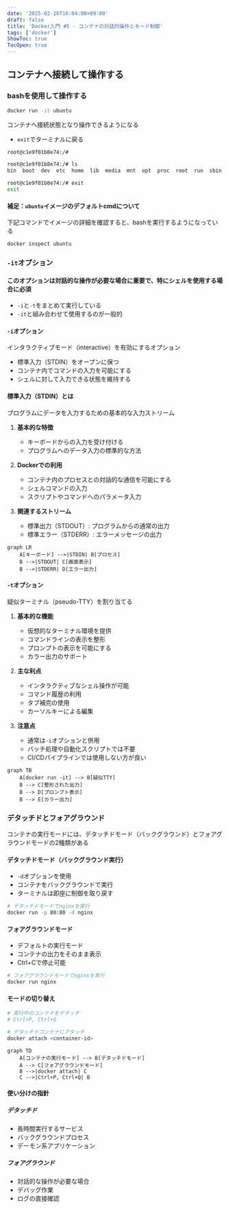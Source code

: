 ```yaml
---
date: '2025-02-16T16:04:00+09:00'
draft: false
title: 'Docker入門 #5 - コンテナの対話的操作とモード制御'
tags: ['docker']
ShowToc: true
TocOpen: true
---
```


## コンテナへ接続して操作する

### bashを使用して操作する

```sh
docker run -it ubuntu
```

コンテナへ接続状態となり操作できるようになる

- `exit`でターミナルに戻る

```sh
root@c1e9f01b8e74:/#

root@c1e9f01b8e74:/# ls
bin  boot  dev  etc  home  lib  media  mnt  opt  proc  root  run  sbin  srv  sys  tmp  usr  var

root@c1e9f01b8e74:/# exit
exit

```

#### 補足：`ubuntu`イメージのデフォルトcmdについて

下記コマンドでイメージの詳細を確認すると、bashを実行するようになっている

```bash
docker inspect ubuntu
```

### `-it`オプション

#### このオプションは対話的な操作が必要な場合に重要で、特にシェルを使用する場合に必須

- `-i`と`-t`をまとめて実行している
- `-it`と組み合わせて使用するのが一般的

#### `-i`オプション

インタラクティブモード（interactive）を有効にするオプション

- 標準入力（STDIN）をオープンに保つ
- コンテナ内でコマンドの入力を可能にする
- シェルに対して入力できる状態を維持する

#### 標準入力（STDIN）とは

プログラムにデータを入力するための基本的な入力ストリーム

1. **基本的な特徴**
   - キーボードからの入力を受け付ける
   - プログラムへのデータ入力の標準的な方法

2. **Dockerでの利用**
   - コンテナ内のプロセスとの対話的な通信を可能にする
   - シェルコマンドの入力
   - スクリプトやコマンドへのパラメータ入力

3. **関連するストリーム**
   - 標準出力（STDOUT）: プログラムからの通常の出力
   - 標準エラー（STDERR）: エラーメッセージの出力

```mermaid
graph LR
    A[キーボード] -->|STDIN| B[プロセス]
    B -->|STDOUT| C[画面表示]
    B -->|STDERR| D[エラー出力]
```

#### `-t`オプション

疑似ターミナル（pseudo-TTY）を割り当てる

1. **基本的な機能**
   - 仮想的なターミナル環境を提供
   - コマンドラインの表示を整形
   - プロンプトの表示を可能にする
   - カラー出力のサポート

2. **主な利点**
   - インタラクティブなシェル操作が可能
   - コマンド履歴の利用
   - タブ補完の使用
   - カーソルキーによる編集

3. **注意点**
   - 通常は`-i`オプションと併用
   - バッチ処理や自動化スクリプトでは不要
   - CI/CDパイプラインでは使用しない方が良い

```mermaid
graph TB
    A[docker run -it] --> B[疑似TTY]
    B --> C[整形された出力]
    B --> D[プロンプト表示]
    B --> E[カラー出力]
```

### デタッチドとフォアグラウンド

コンテナの実行モードには、デタッチドモード（バックグラウンド）とフォアグラウンドモードの2種類がある

#### デタッチドモード（バックグラウンド実行）

- `-d`オプションを使用
- コンテナをバックグラウンドで実行
- ターミナルは即座に制御を取り戻す

```sh
# デタッチドモードでnginxを実行
docker run -p 80:80 -d nginx
```

#### フォアグラウンドモード

- デフォルトの実行モード
- コンテナの出力をそのまま表示
- Ctrl+Cで停止可能

```sh
# フォアグラウンドモードでnginxを実行
docker run nginx
```

#### モードの切り替え

```sh
# 実行中のコンテナをデタッチ
# Ctrl+P, Ctrl+Q

# デタッチドコンテナにアタッチ
docker attach <container-id>
```

```mermaid
graph TD
    A[コンテナの実行モード] --> B[デタッチドモード]
    A --> C[フォアグラウンドモード]
    B -->|docker attach| C
    C -->|Ctrl+P, Ctrl+Q| B
```

#### 使い分けの指針

##### デタッチド

- 長時間実行するサービス
- バックグラウンドプロセス
- デーモン系アプリケーション

##### フォアグラウンド

- 対話的な操作が必要な場合
- デバッグ作業
- ログの直接確認
